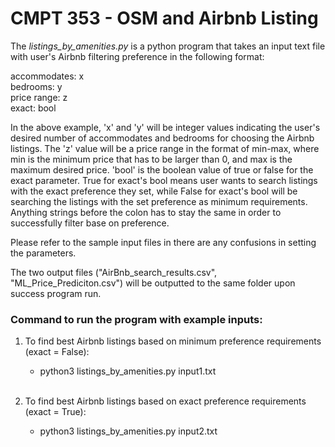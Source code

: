 # CMPT 353 - OSM and Airbnb Listing

The _listings_by_amenities.py_ is a python program that takes an input text file with user's Airbnb filtering preference in the following format:

accommodates: x  
bedrooms: y  
price range: z  
exact: bool  

In the above example, 'x' and 'y' will be integer values indicating the user's desired number of accommodates and bedrooms for choosing the Airbnb listings. The 'z' value will be a price range in the format of min-max, where min is the minimum price that has to be larger than 0, and max is the maximum desired price. 'bool' is the boolean value of true or false for the exact parameter. True for exact's bool means user wants to search listings with the exact preference they set, while False for exact's bool will be searching the listings with the set preference as minimum requirements. Anything strings before the colon has to stay the same in order to successfully filter base on preference.

Please refer to the sample input files in there are any confusions in setting the parameters. 

The two output files ("AirBnb_search_results.csv", "ML_Price_Prediciton.csv") will be outputted to the same folder upon success program run.

### Command to run the program with example inputs:

1. To find best Airbnb listings based on minimum preference requirements (exact = False):
    * python3 listings_by_amenities.py input1.txt
    </br>

2. To find best Airbnb listings based on exact preference requirements (exact = True):
    * python3 listings_by_amenities.py input2.txt  
